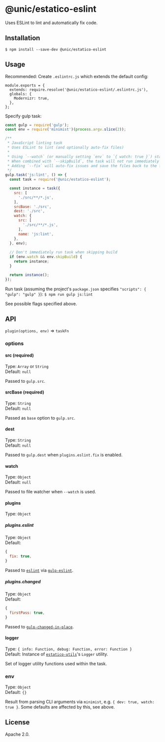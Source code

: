 # @unic/estatico-eslint

Uses ESLint to lint and automatically fix code.

## Installation

```
$ npm install --save-dev @unic/estatico-eslint
```

## Usage

Recommended: Create `.eslintrc.js` which extends the default config:
```
module.exports = {
  extends: require.resolve('@unic/estatico-eslint/.eslintrc.js'),
  globals: {
    Modernizr: true,
  },
};
```

Specify gulp task:
```js
const gulp = require('gulp');
const env = require('minimist')(process.argv.slice(2));

/**
 * JavaScript linting task
 * Uses ESLint to lint (and optionally auto-fix files)
 *
 * Using `--watch` (or manually setting `env` to `{ watch: true }`) starts file watcher
 * When combined with `--skipBuild`, the task will not run immediately but only after changes
 * Adding `--fix` will auto-fix issues and save the files back to the file system
 */
gulp.task('js:lint', () => {
  const task = require('@unic/estatico-eslint');

  const instance = task({
    src: [
      './src/**/*.js',
    ],
    srcBase: './src',
    dest: './src',
    watch: {
      src: [
        './src/**/*.js',
      ],
      name: 'js:lint',
    },
  }, env);
  
  // Don't immediately run task when skipping build
  if (env.watch && env.skipBuild) {
    return instance;
  }

  return instance();
});
```

Run task (assuming the project's `package.json` specifies `"scripts": { "gulp": "gulp" }`):
`$ npm run gulp js:lint`

See possible flags specified above.

## API

`plugin(options, env)` => `taskFn`

### options

#### src (required)

Type: `Array` or `String`<br>
Default: `null`

Passed to `gulp.src`.

#### srcBase (required)

Type: `String`<br>
Default: `null`

Passed as `base` option to `gulp.src`.

#### dest

Type: `String`<br>
Default: `null`

Passed to `gulp.dest` when `plugins.eslint.fix` is enabled.

#### watch

Type: `Object`<br>
Default: `null`

Passed to file watcher when `--watch` is used.

#### plugins

Type: `Object`

##### plugins.eslint

Type: `Object`<br>
Default:
```js
{
  fix: true,
}
```

Passed to [`eslint`](https://www.npmjs.com/package/eslint) via [`gulp-eslint`](https://www.npmjs.com/package/gulp-eslint).

##### plugins.changed

Type: `Object`<br>
Default:
```js
{
  firstPass: true,
}
```

Passed to [`gulp-changed-in-place`](https://www.npmjs.com/package/gulp-changed-in-place).

#### logger

Type: `{ info: Function, debug: Function, error: Function }`<br>
Default: Instance of [`estatico-utils`](../estatico-utils)'s `Logger` utility.

Set of logger utility functions used within the task.

### env

Type: `Object`<br>
Default: `{}`

Result from parsing CLI arguments via `minimist`, e.g. `{ dev: true, watch: true }`. Some defaults are affected by this, see above.

## License

Apache 2.0.
